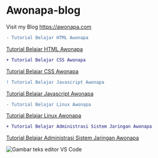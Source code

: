 # Awonapa-blog
Visit my Blog https://awonapa.com

```diff
- Tutorial Belajar HTML Awonapa
```
[Tutorial Belajar HTML Awonapa](https://www.awonapa.com/2019/03/belajar-html-materi-tentang-html-5.html)
<br>

```diff
+ Tutorial Belajar CSS Awonapa
```
[Tutorial Belajar CSS Awonapa](https://www.awonapa.com/2019/03/tutorial-belajar-css-dasar-untuk-pemula.html)
<br>

```diff
! Tutorial Belajar Javascript Awonapa
```
[Tutorial Belajar Javascript Awonapa](https://www.awonapa.com/search/label/Javascript)
<br>

```diff
- Tutorial Belajar Linux Awonapa
```
[Tutorial Belajar Linux Awonapa](https://www.awonapa.com/search/label/LINUX)
<br>

```diff
+ Tutorial Belajar Administrasi Sistem Jaringan Awonapa
```
[Tutorial Belajar Administrasi Sistem Jaringan Awonapa](https://www.awonapa.com/search/label/Sistem%20Administrasi%20Jaringan)
<br>

![Gambar teks editor VS Code](https://1.bp.blogspot.com/-siaU6sJLMts/X-35kNcVwHI/AAAAAAAABow/IGKeGSEF86MmJfErssCdf4nzeJKoyVpWgCNcBGAsYHQ/s1365/awonapa.png)
